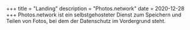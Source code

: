 +++
title = "Landing"
description = "Photos.network"
date = 2020-12-28
+++
Photos.network ist ein selbstgehosteter Dienst zum Speichern und Teilen von Fotos, bei dem der Datenschutz im Vordergrund steht.
